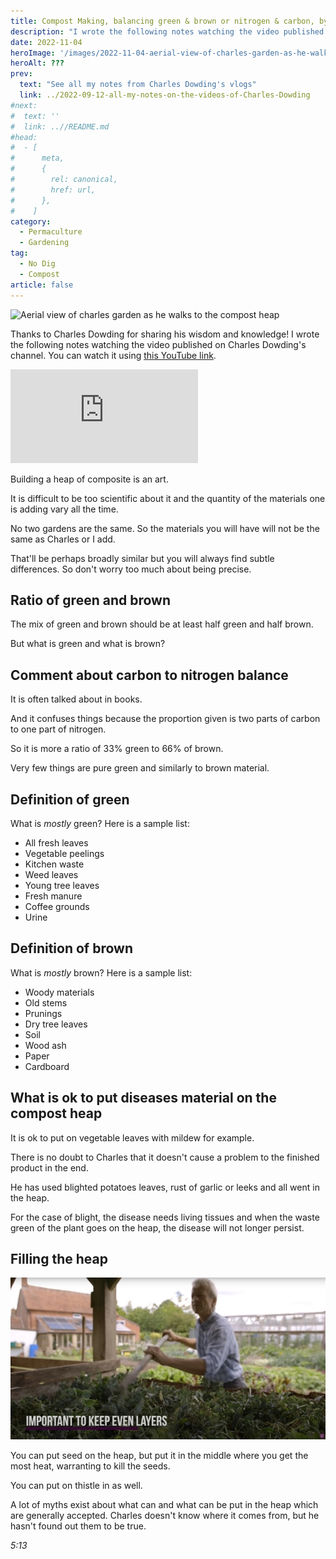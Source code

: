 ```yaml
---
title: Compost Making, balancing green & brown or nitrogen & carbon, by Charles Dowding
description: "I wrote the following notes watching the video published on Charles Dowding's channel"
date: 2022-11-04
heroImage: '/images/2022-11-04-aerial-view-of-charles-garden-as-he-walks-to-the-compost-heap.jpg'
heroAlt: ???
prev:
  text: "See all my notes from Charles Dowding's vlogs"
  link: ../2022-09-12-all-my-notes-on-the-videos-of-Charles-Dowding
#next:
#  text: ''
#  link: ..//README.md
#head:
#  - [
#      meta,
#      {
#        rel: canonical,
#        href: url,
#      },
#    ]
category:
  - Permaculture
  - Gardening
tag:
  - No Dig
  - Compost
article: false
---
```


![Aerial view of charles garden as he walks to the compost heap](/images/2022-11-04-aerial-view-of-charles-garden-as-he-walks-to-the-compost-heap.jpg "Credits: image taken from Charles Dowding's vlog")

Thanks to Charles Dowding for sharing his wisdom and knowledge!
I wrote the following notes watching the video published on Charles Dowding's channel.
You can watch it using [this YouTube link](https://www.youtube.com/watch?v=ZtMsEylZvqw).

<!-- markdownlint-disable MD033 -->
<iframe class="newsletter-embed" src="https://thetooltip.substack.com/embed" frameborder="0" scrolling="no"></iframe>

Building a heap of composite is an art.

It is difficult to be too scientific about it and the quantity of the materials one is adding vary all the time.

No two gardens are the same. So the materials you will have will not be the same as Charles or I add.

That'll be perhaps broadly similar but you will always find subtle differences. So don't worry too much about being precise.

## Ratio of green and brown

The mix of green and brown should be at least half green and half brown.

But what is green and what is brown?

## Comment about carbon to nitrogen balance

It is often talked about in books.

And it confuses things because the proportion given is two parts of carbon to one part of nitrogen.

So it is more a ratio of 33% green to 66% of brown.

Very few things are pure green and similarly to brown material.

## Definition of green

What is _mostly_ green? Here is a sample list:

- All fresh leaves
- Vegetable peelings
- Kitchen waste
- Weed leaves
- Young tree leaves
- Fresh manure
- Coffee grounds
- Urine

## Definition of brown

What is _mostly_ brown? Here is a sample list:

- Woody materials
- Old stems
- Prunings
- Dry tree leaves
- Soil
- Wood ash
- Paper
- Cardboard

## What is ok to put diseases material on the compost heap

It is ok to put on vegetable leaves with mildew for example.

There is no doubt to Charles that it doesn't cause a problem to the finished product in the end.

He has used blighted potatoes leaves, rust of garlic or leeks and all went in the heap.

For the case of blight, the disease needs living tissues and when the waste green of the plant goes on the heap, the disease will not longer persist.

## Filling the heap

![Keeping the layers in the heap even is important](./images/keep-the-heap-in-even-layers.jpg "Credits: image taken from Charles Dowding's vlog")

You can put seed on the heap, but put it in the middle where you get the most heat, warranting to kill the seeds.

You can put on thistle in as well.

A lot of myths exist about what can and what can be put in the heap which are generally accepted. Charles doesn't know where it comes from, but he hasn't found out them to be true.

_5:13_
